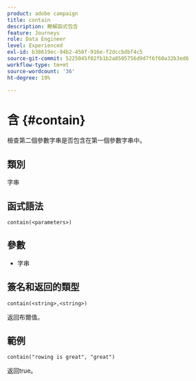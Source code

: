 ```yaml
---
product: adobe campaign
title: contain
description: 瞭解函式包含
feature: Journeys
role: Data Engineer
level: Experienced
exl-id: b38619ec-94b2-450f-916e-f2dccbdbf4c5
source-git-commit: 5225045f02fb1b2a8505756d9d7f6f60a32b3ed6
workflow-type: tm+mt
source-wordcount: '36'
ht-degree: 19%

---
```


# 含 {#contain}

檢查第二個參數字串是否包含在第一個參數字串中。

## 類別

字串

## 函式語法

`contain(<parameters>)`

## 參數

* 字串

## 簽名和返回的類型

`contain(<string>,<string>)`

返回布爾值。

## 範例

`contain("rowing is great", "great")`

返回true。
